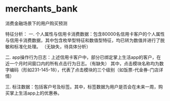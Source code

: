 # merchants_bank
消费金融场景下的用户购买预测 

特征分析： 一. 个人属性与信用卡消费数据：包含80000名信用卡客户的个人属性与信用卡消费数据，其中包含枚举型特征和数值型特征，均已转为数值并进行了脱敏和标准化处理。 （无缺失，待具体分析）

二. app操作行为日志：上述信用卡客户中，部分已绑定掌上生活app的客户，在近一个月时间窗口内的所有点击行为日志。（有缺失） 其中，点击模块名称均为数字编码（形如231-145-18），代表了点击模块的三个级别（如饭票-代金券-门店详情）

三. 标注数据：包括客户号及标签。其中，标签数据为用户是否会在未来一周，购买掌上生活app上的优惠券。
